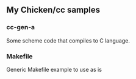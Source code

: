 My Chicken/cc samples
---------------------

### cc-gen-a 
Some scheme code that compiles to C language.

### Makefile
Generic Makefile example to use as is

